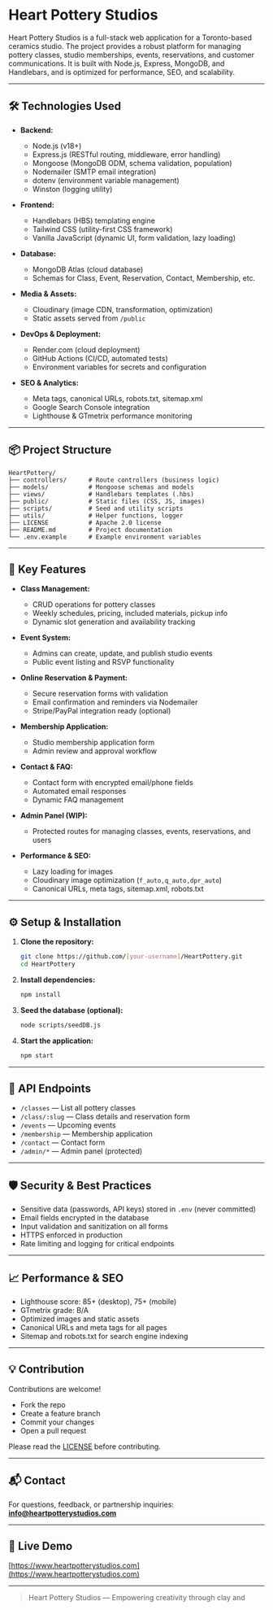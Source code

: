 # Heart Pottery Studios

Heart Pottery Studios is a full-stack web application for a Toronto-based ceramics studio. The project provides a robust platform for managing pottery classes, studio memberships, events, reservations, and customer communications. It is built with Node.js, Express, MongoDB, and Handlebars, and is optimized for performance, SEO, and scalability.

---

## 🛠️ Technologies Used

- **Backend:**  
  - Node.js (v18+)
  - Express.js (RESTful routing, middleware, error handling)
  - Mongoose (MongoDB ODM, schema validation, population)
  - Nodemailer (SMTP email integration)
  - dotenv (environment variable management)
  - Winston (logging utility)

- **Frontend:**  
  - Handlebars (HBS) templating engine
  - Tailwind CSS (utility-first CSS framework)
  - Vanilla JavaScript (dynamic UI, form validation, lazy loading)

- **Database:**  
  - MongoDB Atlas (cloud database)
  - Schemas for Class, Event, Reservation, Contact, Membership, etc.

- **Media & Assets:**  
  - Cloudinary (image CDN, transformation, optimization)
  - Static assets served from `/public`

- **DevOps & Deployment:**  
  - Render.com (cloud deployment)
  - GitHub Actions (CI/CD, automated tests)
  - Environment variables for secrets and configuration

- **SEO & Analytics:**  
  - Meta tags, canonical URLs, robots.txt, sitemap.xml
  - Google Search Console integration
  - Lighthouse & GTmetrix performance monitoring

---

## 📦 Project Structure

```
HeartPottery/
├── controllers/      # Route controllers (business logic)
├── models/           # Mongoose schemas and models
├── views/            # Handlebars templates (.hbs)
├── public/           # Static files (CSS, JS, images)
├── scripts/          # Seed and utility scripts
├── utils/            # Helper functions, logger
├── LICENSE           # Apache 2.0 license
├── README.md         # Project documentation
└── .env.example      # Example environment variables
```

---

## 🚀 Key Features

- **Class Management:**  
  - CRUD operations for pottery classes
  - Weekly schedules, pricing, included materials, pickup info
  - Dynamic slot generation and availability tracking

- **Event System:**  
  - Admins can create, update, and publish studio events
  - Public event listing and RSVP functionality

- **Online Reservation & Payment:**  
  - Secure reservation forms with validation
  - Email confirmation and reminders via Nodemailer
  - Stripe/PayPal integration ready (optional)

- **Membership Application:**  
  - Studio membership application form
  - Admin review and approval workflow

- **Contact & FAQ:**  
  - Contact form with encrypted email/phone fields
  - Automated email responses
  - Dynamic FAQ management

- **Admin Panel (WIP):**  
  - Protected routes for managing classes, events, reservations, and users

- **Performance & SEO:**  
  - Lazy loading for images
  - Cloudinary image optimization (`f_auto,q_auto,dpr_auto`)
  - Canonical URLs, meta tags, sitemap.xml, robots.txt

---

## ⚙️ Setup & Installation

1. **Clone the repository:**
   ```bash
   git clone https://github.com/[your-username]/HeartPottery.git
   cd HeartPottery
   ```

2. **Install dependencies:**
   ```bash
   npm install
   ```


3. **Seed the database (optional):**
   ```bash
   node scripts/seedDB.js
   ```

4. **Start the application:**
   ```bash
   npm start
   ```

---

## 🧩 API Endpoints

- `/classes` — List all pottery classes
- `/class/:slug` — Class details and reservation form
- `/events` — Upcoming events
- `/membership` — Membership application
- `/contact` — Contact form
- `/admin/*` — Admin panel (protected)

---

## 🛡️ Security & Best Practices

- Sensitive data (passwords, API keys) stored in `.env` (never committed)
- Email fields encrypted in the database
- Input validation and sanitization on all forms
- HTTPS enforced in production
- Rate limiting and logging for critical endpoints

---

## 📈 Performance & SEO

- Lighthouse score: 85+ (desktop), 75+ (mobile)
- GTmetrix grade: B/A
- Optimized images and static assets
- Canonical URLs and meta tags for all pages
- Sitemap and robots.txt for search engine indexing

---

## 💡 Contribution

Contributions are welcome!  
- Fork the repo  
- Create a feature branch  
- Commit your changes  
- Open a pull request

Please read the [LICENSE](LICENSE) before contributing.

---

## 📬 Contact

For questions, feedback, or partnership inquiries:  
**info@heartpotterystudios.com**

---

## 🔗 Live Demo

[https://www.heartpotterystudios.com](https://www.heartpotterystudios.com)

---

> Heart Pottery Studios — Empowering creativity through clay and
